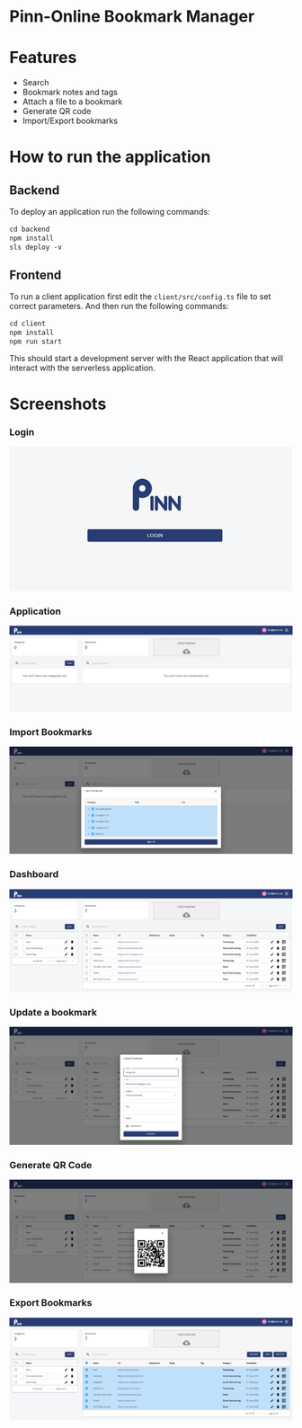 # Pinn-Online Bookmark Manager

# Features

- Search
- Bookmark notes and tags
- Attach a file to a bookmark
- Generate QR code
- Import/Export bookmarks

# How to run the application

## Backend

To deploy an application run the following commands:

```
cd backend
npm install
sls deploy -v
```

## Frontend

To run a client application first edit the `client/src/config.ts` file to set correct parameters. And then run the following commands:

```
cd client
npm install
npm run start
```

This should start a development server with the React application that will interact with the serverless application.

# Screenshots

### Login

![Alt text](images/login.PNG?raw=true "login")

### Application

![Alt text](images/app.PNG?raw=true "app")

### Import Bookmarks

![Alt text](images/import.PNG?raw=true "import")

### Dashboard

![Alt text](images/main.PNG?raw=true "main")

### Update a bookmark

![Alt text](images/update.PNG?raw=true "update")

### Generate QR Code

![Alt text](images/qr.PNG?raw=true "qr")

### Export Bookmarks

![Alt text](images/export.PNG?raw=true "export")
